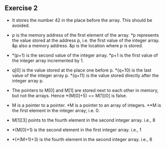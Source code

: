## Exercise 2

- It stores the number 42 in the place before the array. This should be avoided.
- p is the memory address of the first element of the array. \*p represents the value stored at the address p, i.e. the first value of the integer array. &p also a memory address. &p is the location where p is stored.
- \*(p+1) is the second value of the integer array. \*p+1 is the first value of the integer array incremented by 1.
- q[0] is the value stored at the place one before p. \*(q+10) is the last value of the integer array p. \*(q+11) is the value stored directly after the integer array p.
- The pointers to M[0] and M[1] are stored next to each other in memory, but not the arrays. Hence \*(M[0]+5) == M[1][0] is false.

- M is a pointer to a pointer. \*M is a pointer to an array of integers. \*\*M is the first element in the integer array; i.e. 0.
- M[1][3] points to the fourth element in the second integer array. i.e., 8
- \*(M[0]+1) is the second element in the first integer array. i.e., 1
- \*(\*(M+1)+3) is the fourth element in the second integer array. i.e., 8
